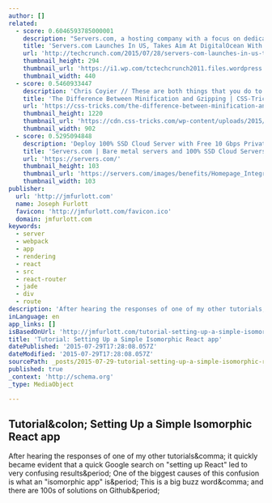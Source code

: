 ```yaml
---
author: []
related:
  - score: 0.6046593785000001
    description: "Servers.com, a hosting company with a focus on dedicated bare-metal servers that launched in Europe in 2005, today announced the opening of its first U.S. data center location. The new Dallas data center currently only offers dedicated servers, but it will soon also play host to Server.com's shared cloud hosting servers, too."
    title: 'Servers.com Launches In US, Takes Aim At DigitalOcean With Focus On Bare-Metal Servers'
    url: 'http://techcrunch.com/2015/07/28/servers-com-launches-in-us-takes-aim-at-digitalocean-with-focus-on-bare-metal-servers/'
    thumbnail_height: 294
    thumbnail_url: 'https://i1.wp.com/tctechcrunch2011.files.wordpress.com/2015/07/8681750288_354823d8d3_o.jpg?fit=440%2C330'
    thumbnail_width: 440
  - score: 0.5460933447
    description: 'Chris Coyier // These are both things that you do to assets on your website (things like .css files and .js files). They are both things that reduce the size of the file, making it more efficient in crossing the network between servers and browsers. As in, good for performance.'
    title: 'The Difference Between Minification and Gzipping | CSS-Tricks'
    url: 'https://css-tricks.com/the-difference-between-minification-and-gzipping/'
    thumbnail_height: 1220
    thumbnail_url: 'https://cdn.css-tricks.com/wp-content/uploads/2015/07/compressing.jpg'
    thumbnail_width: 902
  - score: 0.5295094848
    description: 'Deploy 100% SSD Cloud Server with Free 10 Gbps Private network at 4,97 Euro! Deploy 32 Gb RAM Bare Metal Server with 20002 Gb traffic for free at 97 Euro!'
    title: 'Servers.com | Bare metal servers and 100% SSD Cloud Servers with up to 40Gbps global redundant network!'
    url: 'https://servers.com/'
    thumbnail_height: 103
    thumbnail_url: 'https://servers.com/images/benefits/Homepage_Integration-58eb14cf.png'
    thumbnail_width: 103
publisher:
  url: 'http://jmfurlott.com'
  name: Joseph Furlott
  favicon: 'http://jmfurlott.com/favicon.ico'
  domain: jmfurlott.com
keywords:
  - server
  - webpack
  - app
  - rendering
  - react
  - src
  - react-router
  - jade
  - div
  - route
description: 'After hearing the responses of one of my other tutorials, it quickly became evident that a quick Google search on "setting up React" led to very confusing results. One of the biggest causes of this confusion is what an "isomorphic app" is. This is a big buzz word, and there are 100s of solutions on Github.'
inLanguage: en
app_links: []
isBasedOnUrl: 'http://jmfurlott.com/tutorial-setting-up-a-simple-isomorphic-react-app/'
title: 'Tutorial: Setting Up a Simple Isomorphic React app'
datePublished: '2015-07-29T17:28:08.057Z'
dateModified: '2015-07-29T17:28:08.057Z'
sourcePath: _posts/2015-07-29-tutorial-setting-up-a-simple-isomorphic-react-app.md
published: true
_context: 'http://schema.org'
_type: MediaObject

---
```

<article style=""><h1>Tutorial&amp;colon; Setting Up a Simple Isomorphic React app</h1><p>After hearing the responses of one of my other tutorials&amp;comma; it quickly became evident that a quick Google search on "setting up React" led to very confusing results&amp;period; One of the biggest causes of this confusion is what an "isomorphic app" is&amp;period; This is a big buzz word&amp;comma; and there are 100s of solutions on Github&amp;period;</p></article>